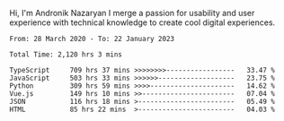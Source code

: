 Hi, I'm Andronik Nazaryan
I merge a passion for usability and user experience with technical knowledge to create cool digital experiences.


<!--START_SECTION:waka-->

```text
From: 28 March 2020 - To: 22 January 2023

Total Time: 2,120 hrs 3 mins

TypeScript     709 hrs 37 mins >>>>>>>>-----------------   33.47 %
JavaScript     503 hrs 33 mins >>>>>>-------------------   23.75 %
Python         309 hrs 59 mins >>>>---------------------   14.62 %
Vue.js         149 hrs 10 mins >>-----------------------   07.04 %
JSON           116 hrs 18 mins >------------------------   05.49 %
HTML           85 hrs 22 mins  >------------------------   04.03 %
```

<!--END_SECTION:waka-->
